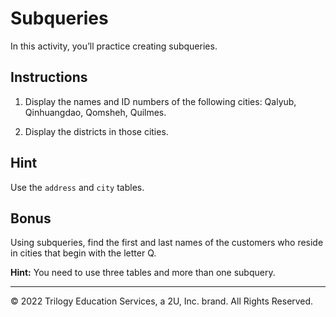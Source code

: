# Subqueries

In this activity, you’ll practice creating subqueries.

## Instructions

1. Display the names and ID numbers of the following cities: Qalyub, Qinhuangdao, Qomsheh, Quilmes.

2. Display the districts in those cities.

## Hint

Use the `address` and `city` tables.

## Bonus

Using subqueries, find the first and last names of the customers who reside in cities that begin with the letter Q.

**Hint:** You need to use three tables and more than one subquery.

---

© 2022 Trilogy Education Services, a 2U, Inc. brand. All Rights Reserved.
